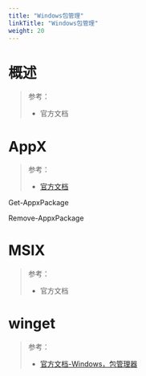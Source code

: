 ```yaml
---
title: "Windows包管理"
linkTitle: "Windows包管理"
weight: 20
---
```


# 概述
> 参考：
> - 官方文档


# AppX
> 参考：
> - [官方文档](https://learn.microsoft.com/en-us/powershell/module/appx/)

Get-AppxPackage

Remove-AppxPackage

# MSIX
> 参考：
> - 官方文档


# winget
> 参考：
> - [官方文档-Windows，包管理器](https://learn.microsoft.com/en-us/windows/package-manager/)
